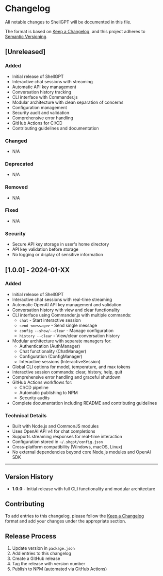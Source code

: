 # Changelog

All notable changes to ShellGPT will be documented in this file.

The format is based on [Keep a Changelog](https://keepachangelog.com/en/1.0.0/),
and this project adheres to [Semantic Versioning](https://semver.org/spec/v2.0.0.html).

## [Unreleased]

### Added
- Initial release of ShellGPT
- Interactive chat sessions with streaming
- Automatic API key management
- Conversation history tracking
- CLI interface with Commander.js
- Modular architecture with clean separation of concerns
- Configuration management
- Security audit and validation
- Comprehensive error handling
- GitHub Actions for CI/CD
- Contributing guidelines and documentation

### Changed
- N/A

### Deprecated
- N/A

### Removed
- N/A

### Fixed
- N/A

### Security
- Secure API key storage in user's home directory
- API key validation before storage
- No logging or display of sensitive information

## [1.0.0] - 2024-01-XX

### Added
- Initial release of ShellGPT
- Interactive chat sessions with real-time streaming
- Automatic OpenAI API key management and validation
- Conversation history with view and clear functionality
- CLI interface using Commander.js with multiple commands:
  - `chat` - Start interactive session
  - `send <message>` - Send single message
  - `config --show/--clear` - Manage configuration
  - `history --clear` - View/clear conversation history
- Modular architecture with separate managers for:
  - Authentication (AuthManager)
  - Chat functionality (ChatManager)
  - Configuration (ConfigManager)
  - Interactive sessions (InteractiveSession)
- Global CLI options for model, temperature, and max tokens
- Interactive session commands: clear, history, help, quit
- Comprehensive error handling and graceful shutdown
- GitHub Actions workflows for:
  - CI/CD pipeline
  - Automatic publishing to NPM
  - Security audits
- Complete documentation including README and contributing guidelines

### Technical Details
- Built with Node.js and CommonJS modules
- Uses OpenAI API v4 for chat completions
- Supports streaming responses for real-time interaction
- Configuration stored in `~/.shgpt/config.json`
- Cross-platform compatibility (Windows, macOS, Linux)
- No external dependencies beyond core Node.js modules and OpenAI SDK

---

## Version History

- **1.0.0** - Initial release with full CLI functionality and modular architecture

## Contributing

To add entries to this changelog, please follow the [Keep a Changelog](https://keepachangelog.com/en/1.0.0/) format and add your changes under the appropriate section.

## Release Process

1. Update version in `package.json`
2. Add entries to this changelog
3. Create a GitHub release
4. Tag the release with version number
5. Publish to NPM (automated via GitHub Actions) 